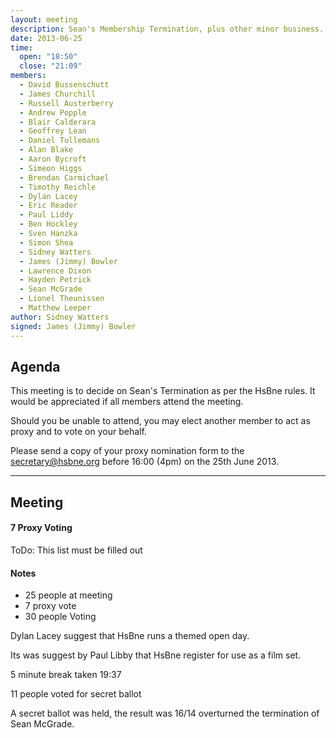 ```yaml
---
layout: meeting
description: Sean's Membership Termination, plus other minor business.
date: 2013-06-25
time:
  open: "18:50"
  close: "21:09"
members:
  - David Bussenschutt
  - James Churchill
  - Russell Austerberry
  - Andrew Popple
  - Blair Calderara
  - Geoffrey Lean
  - Daniel Tullemans
  - Alan Blake
  - Aaron Bycroft
  - Simeon Higgs
  - Brendan Carmichael
  - Timothy Reichle
  - Dylan Lacey
  - Eric Reader
  - Paul Liddy
  - Ben Hockley
  - Sven Hanzka
  - Simon Shea
  - Sidney Watters
  - James (Jimmy) Bowler
  - Lawrence Dixon
  - Hayden Petrick
  - Sean McGrade
  - Lionel Theunissen
  - Matthew Leeper
author: Sidney Watters
signed: James (Jimmy) Bowler
---
```


## Agenda

This meeting is to decide on Sean's Termination as per the HsBne rules. It would be appreciated if all members attend the meeting.

Should you be unable to attend, you may elect another member to act as proxy and to vote on your behalf.

Please send a copy of your proxy nomination form to the secretary@hsbne.org before 16:00 (4pm) on the 25th June 2013.

---

## Meeting

#### 7 Proxy Voting

ToDo: This list must be filled out

#### Notes

- 25 people at meeting
- 7 proxy vote
- 30 people Voting

Dylan Lacey suggest that HsBne runs a themed open day.

Its was suggest by Paul Libby that HsBne register for use as a film set.

5 minute break taken 19:37

11 people voted for secret ballot

A secret ballot was held, the result was 16/14 overturned the termination of Sean McGrade.
